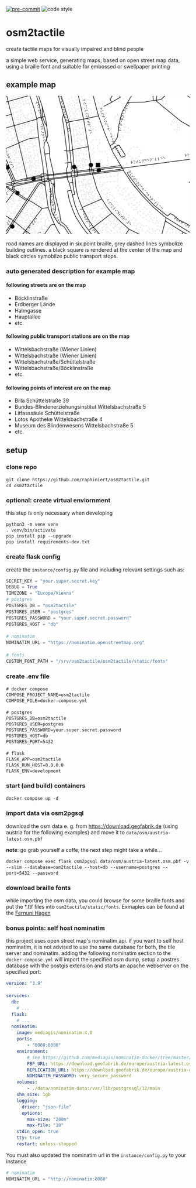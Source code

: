 [![pre-commit](https://img.shields.io/badge/pre--commit-enabled-brightgreen?logo=pre-commit&logoColor=white)](https://github.com/pre-commit/pre-commit)
![code style](https://img.shields.io/badge/code%20style-black-000000.svg)

# osm2tactile
create tactile maps for visually impaired and blind people

a simple web service, generating maps, based on open street map data, using a braille font and suitable for embossed or swellpaper printing

## example map

![example map](osm2tactile/static/img/example_map.png)

road names are displayed in six point braille, grey dashed lines symbolize building outlines. a black square is rendered at the center of the map and black circles symobilze public transport stops.

### auto generated description for example map

#### following streets are on the map

- Böcklinstraße
- Erdberger Lände
- Halmgasse
- Hauptallee
- etc.

#### following public transport stations are on the map

- Wittelsbachstraße (Wiener Linien)
- Wittelsbachstraße (Wiener Linien)
- Wittelsbachstraße/Schüttelstraße
- Wittelsbachstraße/Böcklinstraße
- etc.

#### following points of interest are on the map

- Billa Schüttelstraße 39
- Bundes-Blindenerziehungsinstitut Wittelsbachstraße 5
- Litfasssäule Schüttelstraße
- Lotos Apotheke Wittelsbachstraße 4
- Museum des Blindenwesens Wittelsbachstraße 5
- etc.

## setup

### clone repo
```shell script
git clone https://github.com/raphiniert/osm2tactile.git
cd osm2tactile
```

### optional: create virtual enviornment

this step is only necessary when developing

```shell script
python3 -m venv venv
. venv/bin/activate
pip install pip --upgrade
pip install requirements-dev.txt
```

### create flask config

create the `instance/config.py` file and including relevant settings such as:
```python
SECRET_KEY = "your.super.secret.key"
DEBUG = True
TIMEZONE = "Europe/Vienna"
# postgres
POSTGRES_DB = "osm2tactile"
POSTGRES_USER = "postgres"
POSTGRES_PASSWORD = "your.super.secret.password"
POSTGRES_HOST = "db"

# nominatim
NOMINATIM_URL = "https://nominatim.openstreetmap.org"

# fonts
CUSTOM_FONT_PATH = "/srv/osm2tactile/osm2tactile/static/fonts"
```

### create .env file

```env
# docker compose
COMPOSE_PROJECT_NAME=osm2tactile
COMPOSE_FILE=docker-compose.yml

# postgres
POSTGRES_DB=osm2tactile
POSTGRES_USER=postgres
POSTGRES_PASSWORD=your.super.secret.password
POSTGRES_HOST=db
POSTGRES_PORT=5432

# flask
FLASK_APP=osm2tactile
FLASK_RUN_HOST=0.0.0.0
FLASK_ENV=development
```

### start (and build) containers

```shell script
docker compose up -d
```

### import data via osm2pgsql

download the osm data e. g. from https://download.geofabrik.de (using austria for the following examples) and move it to `data/osm/austria-latest.osm.pbf`

**note**: go grab yourself a coffe, the next step might take a while...

```shell script
docker compose exec flask osm2pgsql data/osm/austria-latest.osm.pbf -v --slim --database=osm2tactile --host=db --username=postgres --port=5432 --password
```

### download braille fonts

while importing the osm data, you could browse for some braille fonts and put the *.ttf files into `osm2tactile/static/fonts`. Exmaples can be found at the [Fernuni Hagen](https://www.fernuni-hagen.de/studium-sehgeschaedigte/studium/downloads.shtml)

### bonus points: self host nominatim

this project uses open street map's nominatim api. if you want to self host nominatim, it is not advised to use the same database for both, the tile server and nominatim. adding the following nominatim section to the `docker-compose.yml` will import the specified osm dump, setup a postres database with the postgis extension and starts an apache webserver on the specified port:

```yml
version: "3.9"

services:
  db:
    # ...
  flask:
    # ...
  nominatim:
    image: mediagis/nominatim:4.0
    ports:
        - "8080:8080"
    environment:
        # see https://github.com/mediagis/nominatim-docker/tree/master/4.0#configuration for more options
        PBF_URL: https://download.geofabrik.de/europe/austria-latest.osm.pbf
        REPLICATION_URL: https://download.geofabrik.de/europe/austria-updates/
        NOMINATIM_PASSWORD: very_secure_password
    volumes:
        - ./data/nominatim-data:/var/lib/postgresql/12/main
    shm_size: 1gb
    logging:
      driver: "json-file"
      options:
        max-size: "200m"
        max-file: "10"
    stdin_open: true
    tty: true
    restart: unless-stopped
```

You must also updated the nominatim url in the `instance/config.py` to your instance

```python
# nominatim
NOMINATIM_URL = "http://nominatim:8080"
```
